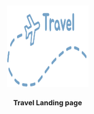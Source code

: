 <div align="center">
  <a href="https://vel-travel.vercel.app/">
    <img src="assets/navbar/Icon.svg" alt="Logo" width="190" height="190">
  </a>
  <h3 align="center">Travel Landing page</h3>

</div>
